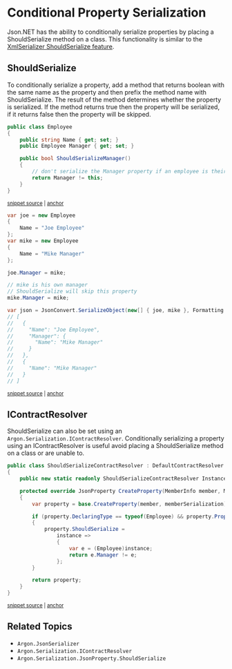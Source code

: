 # Conditional Property Serialization

Json.NET has the ability to conditionally serialize properties by placing a ShouldSerialize method on a class. This functionality is similar to the [XmlSerializer ShouldSerialize feature](http://msdn.microsoft.com/en-us/library/53b8022e.aspx).


## ShouldSerialize

To conditionally serialize a property, add a method that returns boolean with the same name as the property and then prefix the method name with ShouldSerialize. The result of the method determines whether the property is serialized. If the method returns true then the property will be serialized, if it returns false then the property will be skipped.

<!-- snippet: EmployeeShouldSerializeExample -->
<a id='snippet-employeeshouldserializeexample'></a>
```cs
public class Employee
{
    public string Name { get; set; }
    public Employee Manager { get; set; }

    public bool ShouldSerializeManager()
    {
        // don't serialize the Manager property if an employee is their own manager
        return Manager != this;
    }
}
```
<sup><a href='/src/Tests/Documentation/ConditionalPropertiesTests.cs#L60-L72' title='Snippet source file'>snippet source</a> | <a href='#snippet-employeeshouldserializeexample' title='Start of snippet'>anchor</a></sup>
<!-- endSnippet -->

<!-- snippet: ShouldSerializeClassTest -->
<a id='snippet-shouldserializeclasstest'></a>
```cs
var joe = new Employee
{
    Name = "Joe Employee"
};
var mike = new Employee
{
    Name = "Mike Manager"
};

joe.Manager = mike;

// mike is his own manager
// ShouldSerialize will skip this property
mike.Manager = mike;

var json = JsonConvert.SerializeObject(new[] { joe, mike }, Formatting.Indented);
// [
//   {
//     "Name": "Joe Employee",
//     "Manager": {
//       "Name": "Mike Manager"
//     }
//   },
//   {
//     "Name": "Mike Manager"
//   }
// ]
```
<sup><a href='/src/Tests/Documentation/ConditionalPropertiesTests.cs#L77-L105' title='Snippet source file'>snippet source</a> | <a href='#snippet-shouldserializeclasstest' title='Start of snippet'>anchor</a></sup>
<!-- endSnippet -->


## IContractResolver

ShouldSerialize can also be set using an `Argon.Serialization.IContractResolver`. Conditionally serializing a property using an IContractResolver is useful avoid placing a ShouldSerialize method on a class or are unable to.

<!-- snippet: ShouldSerializeContractResolver -->
<a id='snippet-shouldserializecontractresolver'></a>
```cs
public class ShouldSerializeContractResolver : DefaultContractResolver
{
    public new static readonly ShouldSerializeContractResolver Instance = new();

    protected override JsonProperty CreateProperty(MemberInfo member, MemberSerialization memberSerialization)
    {
        var property = base.CreateProperty(member, memberSerialization);

        if (property.DeclaringType == typeof(Employee) && property.PropertyName == "Manager")
        {
            property.ShouldSerialize =
                instance =>
                {
                    var e = (Employee)instance;
                    return e.Manager != e;
                };
        }

        return property;
    }
}
```
<sup><a href='/src/Tests/Documentation/ConditionalPropertiesTests.cs#L34-L56' title='Snippet source file'>snippet source</a> | <a href='#snippet-shouldserializecontractresolver' title='Start of snippet'>anchor</a></sup>
<!-- endSnippet -->


## Related Topics

 * `Argon.JsonSerializer`
 * `Argon.Serialization.IContractResolver`
 * `Argon.Serialization.JsonProperty.ShouldSerialize`
